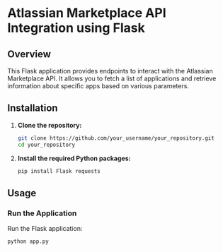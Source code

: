 # Atlassian Marketplace API Integration using Flask

## Overview

This Flask application provides endpoints to interact with the Atlassian Marketplace API. It allows you to fetch a list of applications and retrieve information about specific apps based on various parameters.

## Installation

1. **Clone the repository:**

    ```bash
    git clone https://github.com/your_username/your_repository.git
    cd your_repository
    ```

2. **Install the required Python packages:**

    ```bash
    pip install Flask requests
    ```

## Usage

### Run the Application

Run the Flask application:

```bash
python app.py
